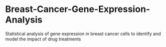 # Breast-Cancer-Gene-Expression-Analysis
Statistical analysis of gene expression in breast cancer cells to identify and model the impact of drug treatments
